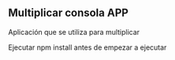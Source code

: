 ## Multiplicar consola APP

Aplicación  que se utiliza para multiplicar

Ejecutar npm install antes de empezar a ejecutar
